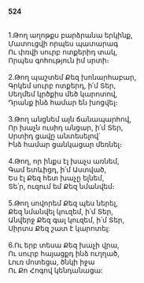 **524**

\
1.Թող աղոթքս բարձրանա երկինք,\
Մատուցվի որպես պատարագ\
Ու փռվի սուրբ ոտքերիդ տակ,\
Որպես գոհություն իմ սրտի։\
\
2.Թող պաշտեմ Քեզ խոնարհաբար,\
Գրկեմ սուրբ ոտքերդ, ի՛մ Տեր,\
Սեղմեմ կրծքիս մեծ կարոտով,\
Դրանք ինձ համար են խոցվել։\
\
3.Թող անցնեմ այն ճանապարհով,\
Որ խաչն ուսիդ անցար, ի՛մ Տեր,\
Սրտիդ ցավը անտեսելով`\
Ինձ համար ցանկացար մեռնել։\
\
4.Թող, որ ինքս էլ խաչս առնեմ,\
Գամ ետևիցդ, ի՛մ Աստված,\
Ես էլ Քեզ հետ խաչը ելնեմ,\
Տե՛ր, ուզում եմ Քեզ նմանվեմ։\
\
5.Թող սովորեմ Քեզ պես ներել,\
Քեզ նմանվել կուզեմ, ի՛մ Տեր,\
Անվերջ Քեզ գալ կուզեմ, ի՛մ Տեր,\
Սիրտս Քեզ շատ է կարոտել:\
\
6.Ու երբ տեսա Քեզ խաչի վրա,\
Ու սուրբ հայացքդ ինձ ուղղած,\
Լուռ մոտեցա, ծնկի իջա\
Ու Քո Հոգով կենդանացա:

